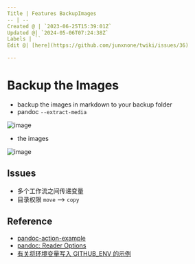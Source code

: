 ```yaml
---
Title | Features BackupImages
-- | --
Created @ | `2023-06-25T15:39:01Z`
Updated @| `2024-05-06T07:24:38Z`
Labels | ``
Edit @| [here](https://github.com/junxnone/twiki/issues/36)

---
```

# Backup the Images
- backup the images in markdown to your backup folder
- pandoc `--extract-media`

![image](media/d5b90c0b23c3601af8ae9e070308093dde326ba2.png)

  - the images

![image](media/70dc3b0c180a090106c76e7c71ac1c09182c0ac8.png)

## Issues
- 多个工作流之间传递变量
- 目录权限 `move` --> `copy`

## Reference
- [pandoc-action-example](https://github.com/pandoc/pandoc-action-example/tree/master)
- [pandoc: Reader Options](https://pandoc.org/MANUAL.html#reader-options)
- [有关将环境变量写入 GITHUB_ENV 的示例](https://docs.github.com/zh/actions/using-workflows/workflow-commands-for-github-actions#example-of-writing-an-environment-variable-to-github_env)
